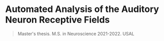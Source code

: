 # Automated Analysis of the Auditory Neuron Receptive Fields
> Master's thesis. M.S. in Neuroscience 2021-2022. USAL
